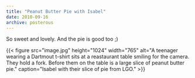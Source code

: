 ```yaml
---
title: "Peanut Butter Pie with Isabel"
date: 2010-09-16
archive: posterous
---
```


So sweet and lovely. And the pie is good too ;)

{{< figure 
	src="image.jpg" 
	height="1024" 
	width="765" 
	alt="A teenager wearing a Dartmout t-shirt sits at a reastaurant table smiling for the camera. They hold a fork. Before them on the table is a large slice of peanut butter pie." 
	caption="Isabel with their slice of pie from LGO." >}}